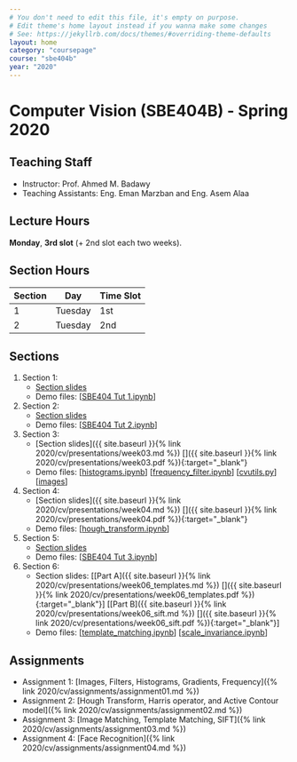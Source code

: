 ```yaml
---
# You don't need to edit this file, it's empty on purpose.
# Edit theme's home layout instead if you wanna make some changes
# See: https://jekyllrb.com/docs/themes/#overriding-theme-defaults
layout: home
category: "coursepage"
course: "sbe404b"
year: "2020"
---
```


# Computer Vision \(SBE404B\) - Spring 2020

## Teaching Staff

* Instructor: Prof. Ahmed M. Badawy
* Teaching Assistants: Eng. Eman Marzban and Eng. Asem Alaa

## Lecture Hours

**Monday**, **3rd slot** (+ 2nd slot each two weeks).

## Section Hours

| Section | Day | Time Slot |
|---------|-----|-----------|
|   1     | Tuesday | 1st |
|   2     | Tuesday | 2nd |

## Sections

1. Section 1:
    * [Section slides](/2020/cv/presentations/week01.pdf)
    * Demo files: \[[SBE404 Tut 1.ipynb](https://github.com/emanmarzban/Computer-Vision-2020/blob/master/SBE404%20Tut%201.ipynb)\]
2. Section 2:
    * [Section slides](/2020/cv/presentations/week02.pdf)
    * Demo files: \[[SBE404 Tut 2.ipynb](https://github.com/emanmarzban/Computer-Vision-2020/blob/master/SBE404%20Tut%202.ipynb)\]
3. Section 3:
    * [Section slides]({{ site.baseurl }}{% link 2020/cv/presentations/week03.md %}) [<i class="far fa-file-pdf"></i>]({{ site.baseurl }}{% link 2020/cv/presentations/week03.pdf %}){:target="_blank"}
    * Demo files: \[[histograms.ipynb](https://github.com/sbme-tutorials/sbme-tutorials.github.io/blob/master/2020/cv/notebooks/histograms.ipynb)\] \[[frequency_filter.ipynb](https://github.com/sbme-tutorials/sbme-tutorials.github.io/blob/master/2020/cv/notebooks/frequency_filter.ipynb)\] \[[cvutils.py](https://raw.githubusercontent.com/sbme-tutorials/sbme-tutorials.github.io/master/2020/cv/notebooks/cvutils.py)\] \[[images](https://github.com/sbme-tutorials/sbme-tutorials.github.io/tree/master/2020/cv/notebooks/images)\]
3. Section 4:
    * [Section slides]({{ site.baseurl }}{% link 2020/cv/presentations/week04.md %}) [<i class="far fa-file-pdf"></i>]({{ site.baseurl }}{% link 2020/cv/presentations/week04.pdf %}){:target="_blank"}
    * Demo files: \[[hough_transform.ipynb](https://github.com/sbme-tutorials/sbme-tutorials.github.io/blob/master/2020/cv/notebooks/hough_transform.ipynb)\]
3. Section 5:
    * [Section slides](/2020/cv/presentations/week05.pdf)
    * Demo files: \[[SBE404 Tut 3.ipynb](https://github.com/emanmarzban/Computer-Vision-2020/blob/master/SBE404%20Tut%203.ipynb)\]
3. Section 6:
    * Section slides: \[[Part A]({{ site.baseurl }}{% link 2020/cv/presentations/week06_templates.md %}) [<i class="far fa-file-pdf"></i>]({{ site.baseurl }}{% link 2020/cv/presentations/week06_templates.pdf %}){:target="_blank"}\] \[[Part B]({{ site.baseurl }}{% link 2020/cv/presentations/week06_sift.md %}) [<i class="far fa-file-pdf"></i>]({{ site.baseurl }}{% link 2020/cv/presentations/week06_sift.pdf %}){:target="_blank"}\]
    * Demo files: \[[template_matching.ipynb](https://github.com/sbme-tutorials/sbme-tutorials.github.io/blob/master/2020/cv/notebooks/template_matching.ipynb)\] \[[scale_invariance.ipynb](https://github.com/sbme-tutorials/sbme-tutorials.github.io/blob/master/2020/cv/notebooks/scale_invariance.ipynb)\]


## Assignments

* Assignment 1: [Images, Filters, Histograms, Gradients, Frequency]({% link 2020/cv/assignments/assignment01.md %})
* Assignment 2: [Hough Transform, Harris operator, and Active Contour model]({% link 2020/cv/assignments/assignment02.md %})
* Assignment 3: [Image Matching, Template Matching, SIFT]({% link 2020/cv/assignments/assignment03.md %})
* Assignment 4: [Face Recognition]({% link 2020/cv/assignments/assignment04.md %})